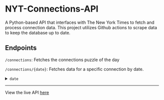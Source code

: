 # NYT-Connections-API

A Python-based API that interfaces with The New York Times to fetch and process connection data. This project utilizes Github actions to scrape data to keep the database up to date.

## Endpoints
`/connections`: Fetches the connections puzzle of the day

`/connections/{date}`: Fetches data for a specific connection by date.

<details>
<summary><code>date</code></summary>
<br>
Format: <code>YYYY-MM-DD</code>
</details>

---

View the live API [here](https://nyt-connections.up.railway.app/)
